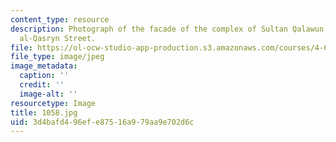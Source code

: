 ```yaml
---
content_type: resource
description: Photograph of the facade of the complex of Sultan Qalawun on the Bayn
  al-Qasryn Street.
file: https://ol-ocw-studio-app-production.s3.amazonaws.com/courses/4-615-the-architecture-of-cairo-spring-2002/3d4bafd496efe87516a979aa9e702d6c_1058.jpg
file_type: image/jpeg
image_metadata:
  caption: ''
  credit: ''
  image-alt: ''
resourcetype: Image
title: 1058.jpg
uid: 3d4bafd4-96ef-e875-16a9-79aa9e702d6c
---
```

